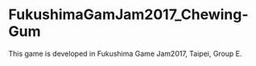 # FukushimaGamJam2017_Chewing-Gum
This game is developed in Fukushima Game Jam2017, Taipei, Group E.
